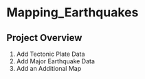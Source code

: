# Mapping_Earthquakes

## Project Overview
1. Add Tectonic Plate Data
2. Add Major Earthquake Data
3. Add an Additional Map